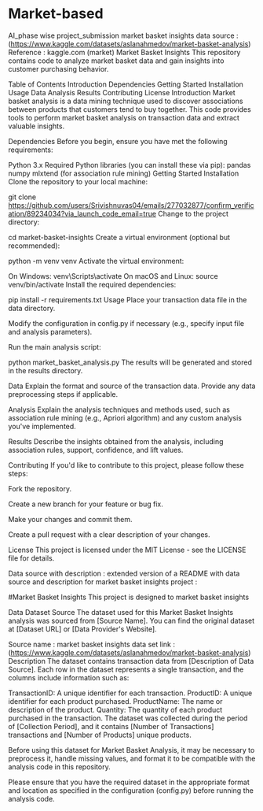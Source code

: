 # Market-based
AI_phase wise project_submission
market basket insights
data source :(https://www.kaggle.com/datasets/aslanahmedov/market-basket-analysis)
Reference : kaggle.com (market)
Market Basket Insights
This repository contains code to analyze market basket data and gain insights into customer purchasing behavior.

Table of Contents
Introduction
Dependencies
Getting Started
Installation
Usage
Data
Analysis
Results
Contributing
License
Introduction
Market basket analysis is a data mining technique used to discover associations between products that customers tend to buy together. This code provides tools to perform market basket analysis on transaction data and extract valuable insights.

Dependencies
Before you begin, ensure you have met the following requirements:

Python 3.x
Required Python libraries (you can install these via pip):
pandas
numpy
mlxtend (for association rule mining)
Getting Started
Installation
Clone the repository to your local machine:

git clone https://github.com/users/Srivishnuvas04/emails/277032877/confirm_verification/89234034?via_launch_code_email=true
Change to the project directory:

cd market-basket-insights
Create a virtual environment (optional but recommended):

python -m venv venv
Activate the virtual environment:

On Windows:
venv\Scripts\activate
On macOS and Linux:
source venv/bin/activate
Install the required dependencies:

pip install -r requirements.txt
Usage
Place your transaction data file in the data directory.

Modify the configuration in config.py if necessary (e.g., specify input file and analysis parameters).

Run the main analysis script:

python market_basket_analysis.py
The results will be generated and stored in the results directory.

Data
Explain the format and source of the transaction data. Provide any data preprocessing steps if applicable.

Analysis
Explain the analysis techniques and methods used, such as association rule mining (e.g., Apriori algorithm) and any custom analysis you've implemented.

Results
Describe the insights obtained from the analysis, including association rules, support, confidence, and lift values.

Contributing
If you'd like to contribute to this project, please follow these steps:

Fork the repository.

Create a new branch for your feature or bug fix.

Make your changes and commit them.

Create a pull request with a clear description of your changes.

License
This project is licensed under the MIT License - see the LICENSE file for details.

Data source with description :
extended version of a README with data source and description for market basket insights project :

#Market Basket Insights This project is designed to market basket insights

Data
Dataset Source
The dataset used for this Market Basket Insights analysis was sourced from [Source Name]. You can find the original dataset at [Dataset URL] or [Data Provider's Website].

Source name : market basket insights
data set link :(https://www.kaggle.com/datasets/aslanahmedov/market-basket-analysis)
Description
The dataset contains transaction data from [Description of Data Source]. Each row in the dataset represents a single transaction, and the columns include information such as:

TransactionID: A unique identifier for each transaction.
ProductID: A unique identifier for each product purchased.
ProductName: The name or description of the product.
Quantity: The quantity of each product purchased in the transaction.
The dataset was collected during the period of [Collection Period], and it contains [Number of Transactions] transactions and [Number of Products] unique products.

Before using this dataset for Market Basket Analysis, it may be necessary to preprocess it, handle missing values, and format it to be compatible with the analysis code in this repository.

Please ensure that you have the required dataset in the appropriate format and location as specified in the configuration (config.py) before running the analysis code.
